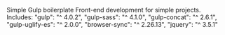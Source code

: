 Simple Gulp boilerplate Front-end development for simple projects.
Includes:
     "gulp": "^ 4.0.2",
     "gulp-sass": "^ 4.1.0",
     "gulp-concat": "^ 2.6.1",
     "gulp-uglify-es": "^ 2.0.0",
     "browser-sync": "^ 2.26.13",
     "jquery": "^ 3.5.1"